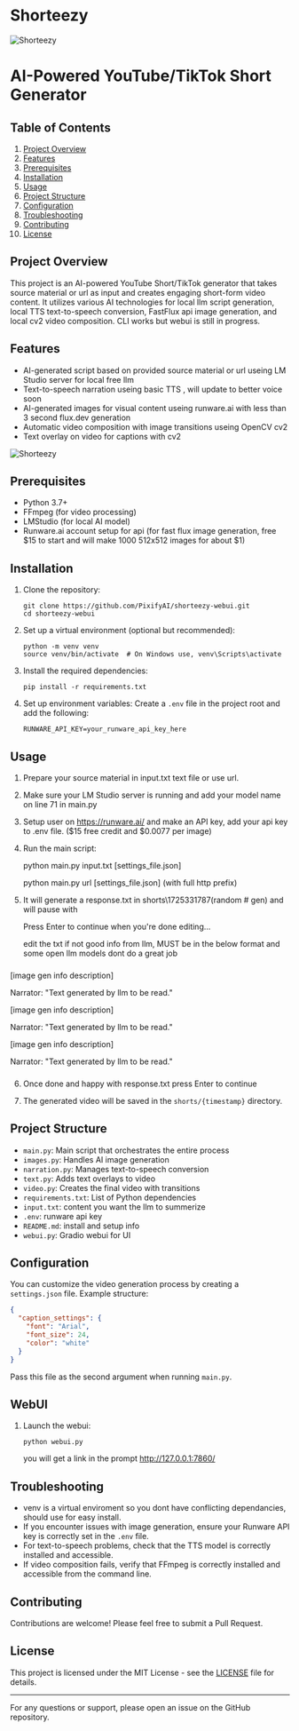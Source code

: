 # Shorteezy

![Shorteezy](shorteezy.png)

# AI-Powered YouTube/TikTok Short Generator

## Table of Contents
1. [Project Overview](#project-overview)
2. [Features](#features)
3. [Prerequisites](#prerequisites)
4. [Installation](#installation)
5. [Usage](#usage)
6. [Project Structure](#project-structure)
7. [Configuration](#configuration)
8. [Troubleshooting](#troubleshooting)
9. [Contributing](#contributing)
10. [License](#license)

## Project Overview

This project is an AI-powered YouTube Short/TikTok generator that takes source material or url as input and creates engaging short-form video content. It utilizes various AI technologies for local llm script generation, local TTS text-to-speech conversion, FastFlux api image generation, and local cv2 video composition. CLI works but webui is still in progress.

## Features

- AI-generated script based on provided source material or url useing LM Studio server for local free llm
- Text-to-speech narration useing basic TTS , will update to better voice soon
- AI-generated images for visual content useing runware.ai with less than 3 second flux.dev generation
- Automatic video composition with image transitions useing OpenCV cv2
- Text overlay on video for captions with cv2

![Shorteezy](UIwebui.png)


## Prerequisites

- Python 3.7+
- FFmpeg (for video processing)
- LMStudio (for local AI model)
- Runware.ai account setup for api (for fast flux image generation, free $15 to start and will make 1000 512x512 images for about $1)

## Installation

1. Clone the repository:
   ```
   git clone https://github.com/PixifyAI/shorteezy-webui.git
   cd shorteezy-webui
   ```

2. Set up a virtual environment (optional but recommended):
   ```
   python -m venv venv
   source venv/bin/activate  # On Windows use, venv\Scripts\activate
   ```

3. Install the required dependencies:
   ```
   pip install -r requirements.txt
   ```

4. Set up environment variables:
   Create a `.env` file in the project root and add the following:
   ```
   RUNWARE_API_KEY=your_runware_api_key_here
   ```

## Usage

1. Prepare your source material in input.txt text file or use url.

2. Make sure your LM Studio server is running and add your model name on line 71 in main.py

3. Setup user on https://runware.ai/ and make an API key, add your api key to .env file. ($15 free credit and $0.0077 per image)

4. Run the main script:

   python main.py input.txt [settings_file.json]

   python main.py url [settings_file.json]  (with full http prefix) 

5. It will generate a response.txt in shorts\1725331787(random # gen) and will pause with

   Press Enter to continue when you're done editing...

   edit the txt if not good info from llm, MUST be in the below format and some open llm models dont do a great job

###

[image gen info description]

Narrator: "Text generated by llm to be read."

[image gen info description]

Narrator: "Text generated by llm to be read."

[image gen info description]

Narrator: "Text generated by llm to be read."

###

6. Once done and happy with response.txt press Enter to continue

7. The generated video will be saved in the `shorts/{timestamp}` directory.

## Project Structure

- `main.py`: Main script that orchestrates the entire process
- `images.py`: Handles AI image generation
- `narration.py`: Manages text-to-speech conversion
- `text.py`: Adds text overlays to video
- `video.py`: Creates the final video with transitions
- `requirements.txt`: List of Python dependencies
- `input.txt`: content you want the llm to summerize
- `.env`: runware api key
- `README.md`: install and setup info
- `webui.py`: Gradio webui for UI
## Configuration

You can customize the video generation process by creating a `settings.json` file. Example structure:

```json
{
  "caption_settings": {
    "font": "Arial",
    "font_size": 24,
    "color": "white"
  }
}
```

Pass this file as the second argument when running `main.py`.


## WebUI

1. Launch the webui:
   ```
   python webui.py
   ```
   you will get a link in the prompt http://127.0.0.1:7860/

## Troubleshooting
- venv is a virtual enviroment so you dont have conflicting dependancies, should use for easy install.
- If you encounter issues with image generation, ensure your Runware API key is correctly set in the `.env` file.
- For text-to-speech problems, check that the TTS model is correctly installed and accessible.
- If video composition fails, verify that FFmpeg is correctly installed and accessible from the command line.

## Contributing

Contributions are welcome! Please feel free to submit a Pull Request.

## License

This project is licensed under the MIT License - see the [LICENSE](LICENSE) file for details.

---

For any questions or support, please open an issue on the GitHub repository.

